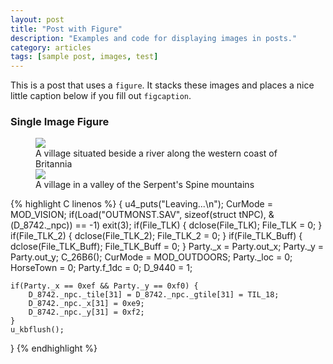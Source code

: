 ```yaml
---
layout: post
title: "Post with Figure"
description: "Examples and code for displaying images in posts."
category: articles
tags: [sample post, images, test]
---
```


This is a post that uses a `figure`. It stacks these images and places a nice little caption below if you fill out `figcaption`.

### Single Image Figure

<figure>
	<img src="/ultima-IV-trinity/images/river_village.jpg">
	<figcaption>A village situated beside a river along the western coast of Britannia</figcaption>
	<img src="/ultima-IV-trinity/images/valley_village.jpg">
	<figcaption>A village in a valley of the Serpent's Spine mountains</figcaption>
</figure>

{% highlight C linenos %}
{
	u4_puts("Leaving...\n");
	CurMode = MOD_VISION;
	if(Load("OUTMONST.SAV", sizeof(struct tNPC), &(D_8742._npc)) == -1)
		exit(3);
	if(File_TLK) {
		dclose(File_TLK);
		File_TLK = 0;
	}
    if(File_TLK_2) {
        dclose(File_TLK_2);
        File_TLK_2 = 0;
    }
    if(File_TLK_Buff) {
        dclose(File_TLK_Buff);
        File_TLK_Buff = 0;
    }
	Party._x = Party.out_x;
	Party._y = Party.out_y;
	C_26B6();
	CurMode = MOD_OUTDOORS;
	Party._loc = 0;
    HorseTown = 0;
	Party.f_1dc = 0;
	D_9440 = 1;

	if(Party._x == 0xef && Party._y == 0xf0) {
		D_8742._npc._tile[31] = D_8742._npc._gtile[31] = TIL_18;
		D_8742._npc._x[31] = 0xe9;
		D_8742._npc._y[31] = 0xf2;
	}
	u_kbflush();
}
{% endhighlight %}
